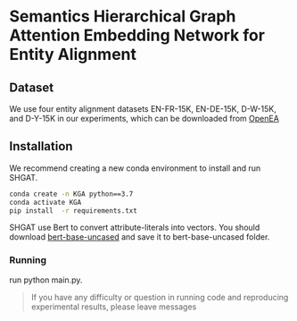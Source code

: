 # Semantics Hierarchical Graph Attention Embedding Network for Entity Alignment

## Dataset
We use four entity alignment datasets EN-FR-15K, EN-DE-15K, D-W-15K, and	D-Y-15K in our experiments, which can be downloaded from [OpenEA](https://github.com/nju-websoft/OpenEA)


## Installation

We recommend creating a new conda environment to install and run SHGAT.
```bash
conda create -n KGA python==3.7
conda activate KGA
pip install  -r requirements.txt
```
SHGAT use Bert to convert attribute-literals into vectors. You should download [bert-base-uncased](https://huggingface.co/bert-base-uncased/tree/main) and save it to bert-base-uncased folder.

### Running

run python main.py.


> If you have any difficulty or question in running code and reproducing experimental results, please leave messages

